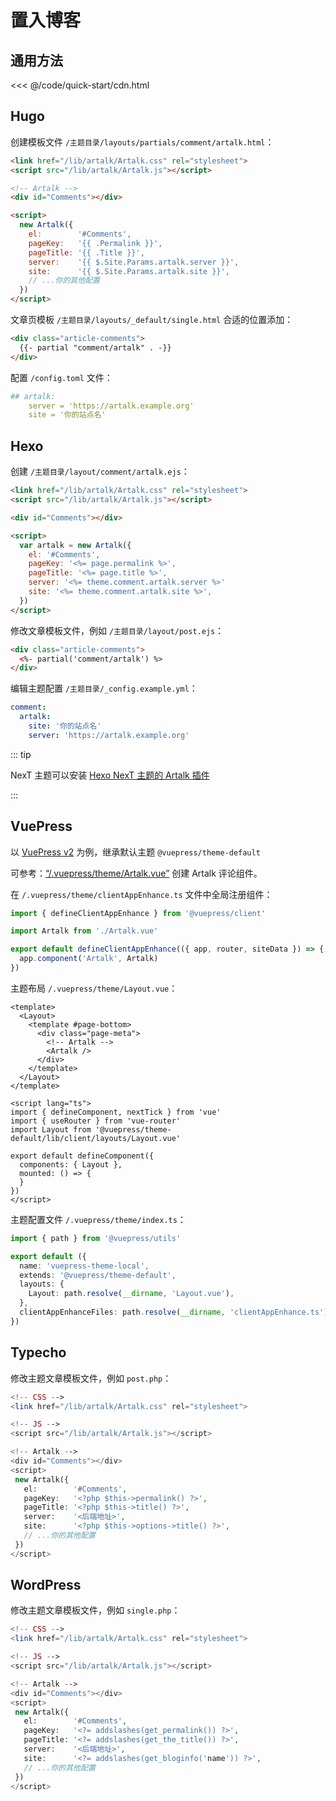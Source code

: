 # 置入博客

## 通用方法

<<< @/code/quick-start/cdn.html

## Hugo

创建模板文件 `/主题目录/layouts/partials/comment/artalk.html`：

```html
<link href="/lib/artalk/Artalk.css" rel="stylesheet">
<script src="/lib/artalk/Artalk.js"></script>

<!-- Artalk -->
<div id="Comments"></div>

<script>
  new Artalk({
    el:        '#Comments',
    pageKey:   '{{ .Permalink }}',
    pageTitle: '{{ .Title }}',
    server:    '{{ $.Site.Params.artalk.server }}',
    site:      '{{ $.Site.Params.artalk.site }}',
    // ...你的其他配置
  })
</script>
```

文章页模板 `/主题目录/layouts/_default/single.html` 合适的位置添加：

```html
<div class="article-comments">
  {{- partial "comment/artalk" . -}}
</div>
```

配置 `/config.toml` 文件：

```yaml
## artalk:
    server = 'https://artalk.example.org'
    site = '你的站点名'
```

## Hexo

创建 `/主题目录/layout/comment/artalk.ejs`：

```html
<link href="/lib/artalk/Artalk.css" rel="stylesheet">
<script src="/lib/artalk/Artalk.js"></script>

<div id="Comments"></div>

<script>
  var artalk = new Artalk({
    el: '#Comments',
    pageKey: '<%= page.permalink %>',
    pageTitle: '<%= page.title %>',
    server: '<%= theme.comment.artalk.server %>'
    site: '<%= theme.comment.artalk.site %>',
  })
</script>
```

修改文章模板文件，例如 `/主题目录/layout/post.ejs`：

```html
<div class="article-comments">
  <%- partial('comment/artalk') %>
</div>
```

编辑主题配置 `/主题目录/_config.example.yml`：

```yaml
comment:
  artalk:
    site: '你的站点名'
    server: 'https://artalk.example.org'
```

::: tip

NexT 主题可以安装 [Hexo NexT 主题的 Artalk 插件](https://github.com/leirock/hexo-next-artalk)

:::


## VuePress

以 [VuePress v2](https://github.com/vuepress/vuepress-next) 为例，继承默认主题 `@vuepress/theme-default`

可参考：[“/.vuepress/theme/Artalk.vue”](https://github.com/ArtalkJS/Docs/blob/eef37bca8cc0c9973bf121fdef4014dcd940f104/docs/.vuepress/theme/Artalk.vue) 创建 Artalk 评论组件。

在 `/.vuepress/theme/clientAppEnhance.ts` 文件中全局注册组件：

```ts
import { defineClientAppEnhance } from '@vuepress/client'

import Artalk from './Artalk.vue'

export default defineClientAppEnhance(({ app, router, siteData }) => {
  app.component('Artalk', Artalk)
})
```

主题布局 `/.vuepress/theme/Layout.vue`：

```vue
<template>
  <Layout>
    <template #page-bottom>
      <div class="page-meta">
        <!-- Artalk -->
        <Artalk />
      </div>
    </template>
  </Layout>
</template>

<script lang="ts">
import { defineComponent, nextTick } from 'vue'
import { useRouter } from 'vue-router'
import Layout from '@vuepress/theme-default/lib/client/layouts/Layout.vue'

export default defineComponent({
  components: { Layout },
  mounted: () => {
  }
})
</script>
```

主题配置文件 `/.vuepress/theme/index.ts`：

```ts
import { path } from '@vuepress/utils'

export default ({
  name: 'vuepress-theme-local',
  extends: '@vuepress/theme-default',
  layouts: {
    Layout: path.resolve(__dirname, 'Layout.vue'),
  },
  clientAppEnhanceFiles: path.resolve(__dirname, 'clientAppEnhance.ts'),
})
```

## Typecho

修改主题文章模板文件，例如 `post.php`：

```php
<!-- CSS -->
<link href="/lib/artalk/Artalk.css" rel="stylesheet">

<!-- JS -->
<script src="/lib/artalk/Artalk.js"></script>

<!-- Artalk -->
<div id="Comments"></div>
<script>
 new Artalk({
   el:        '#Comments',
   pageKey:   '<?php $this->permalink() ?>',
   pageTitle: '<?php $this->title() ?>',
   server:    '<后端地址>',
   site:      '<?php $this->options->title() ?>',
   // ...你的其他配置
 })
</script>
```

## WordPress

修改主题文章模板文件，例如 `single.php`：

```php
<!-- CSS -->
<link href="/lib/artalk/Artalk.css" rel="stylesheet">

<!-- JS -->
<script src="/lib/artalk/Artalk.js"></script>

<!-- Artalk -->
<div id="Comments"></div>
<script>
 new Artalk({
   el:        '#Comments',
   pageKey:   '<?= addslashes(get_permalink()) ?>',
   pageTitle: '<?= addslashes(get_the_title()) ?>',
   server:    '<后端地址>',
   site:      '<?= addslashes(get_bloginfo('name')) ?>',
   // ...你的其他配置
 })
</script>
```
